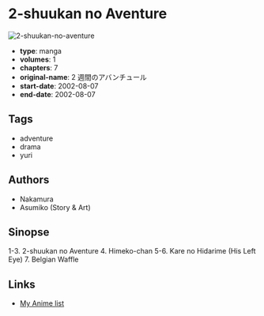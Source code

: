 # 2-shuukan no Aventure

![2-shuukan-no-aventure](https://cdn.myanimelist.net/images/manga/2/180176.jpg)

-   **type**: manga
-   **volumes**: 1
-   **chapters**: 7
-   **original-name**: 2 週間のアバンチュール
-   **start-date**: 2002-08-07
-   **end-date**: 2002-08-07

## Tags

-   adventure
-   drama
-   yuri

## Authors

-   Nakamura
-   Asumiko (Story & Art)

## Sinopse

1-3. 2-shuukan no Aventure 4. Himeko-chan
5-6. Kare no Hidarime (His Left Eye) 7. Belgian Waffle

## Links

-   [My Anime list](https://myanimelist.net/manga/18746/2-shuukan_no_Aventure)
